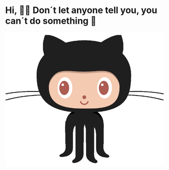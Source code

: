# Hi, 👩‍💻 Don´t let anyone tell you, you can´t do something 💪


![Image of cat](https://github.com/ramonaml/ramonaml/blob/main/cat.gif)

